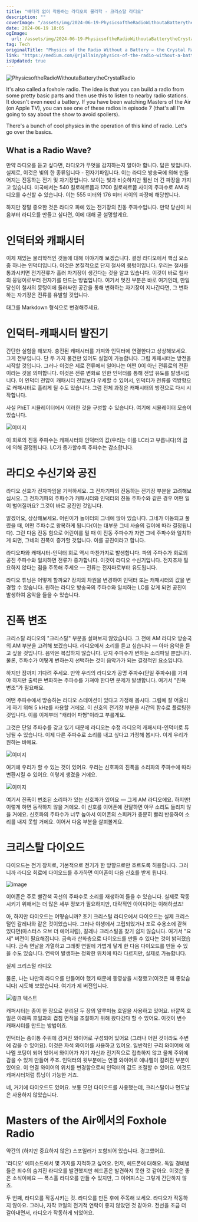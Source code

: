 ```yaml
---
title: "배터리 없이 작동하는 라디오의 물리학 - 크리스탈 라디오"
description: ""
coverImage: "/assets/img/2024-06-19-PhysicsoftheRadioWithoutaBatterytheCrystalRadio_0.png"
date: 2024-06-19 18:05
ogImage:
  url: /assets/img/2024-06-19-PhysicsoftheRadioWithoutaBatterytheCrystalRadio_0.png
tag: Tech
originalTitle: "Physics of the Radio Without a Battery — the Crystal Radio"
link: "https://medium.com/@rjallain/physics-of-the-radio-without-a-battery-the-crystal-radio-a057a5650077"
isUpdated: true
---
```


![PhysicsoftheRadioWithoutaBatterytheCrystalRadio](/assets/img/2024-06-19-PhysicsoftheRadioWithoutaBatterytheCrystalRadio_0.png)

It's also called a foxhole radio. The idea is that you can build a radio from some pretty basic parts and then use this to listen to nearby radio stations. It doesn't even need a battery. If you have been watching Masters of the Air (on Apple TV), you can see one of these radios in episode 7 (that's all I'm going to say about the show to avoid spoilers).

There's a bunch of cool physics in the operation of this kind of radio. Let's go over the basics.

## What is a Radio Wave?

<div class="content-ad"></div>

만약 라디오를 듣고 싶다면, 라디오가 무엇을 감지하는지 알아야 합니다. 답은 빛입니다. 실제로, 이것은 빛의 한 종류입니다 - 전자기파입니다. 이는 라디오 방송국에 의해 만들어지는 진동하는 전기 및 자기장입니다. 보이는 빛과 비슷하지만 훨씬 더 긴 파장을 가지고 있습니다. 미국에서는 540 킬로헤르쯤과 1700 킬로헤르쯤 사이의 주파수로 AM 라디오를 수신할 수 있습니다. 이는 555 미터와 176 미터 사이의 파장에 해당합니다.

하지만 정말 중요한 것은 라디오 파에 있는 전기장의 진동 주파수입니다. 만약 당신이 처음부터 라디오를 만들고 싶다면, 이에 대해 곧 설명할게요.

# 인덕터와 캐패시터

이제 재밌는 물리학적인 것들에 대해 이야기해 보겠습니다. 결정 라디오에서 핵심 요소 중 하나는 인덕터입니다. 이것은 본질적으로 단지 철사의 뭉텅이입니다. 우리는 철사를 통과시키면 전기전류가 흘러 자기장이 생긴다는 것을 알고 있습니다. 이것이 바로 철사의 뭉텅이로부터 전자기를 만드는 방법입니다. 여기서 멋진 부분은 바로 여기인데, 만일 당신이 철사의 뭉텅이에 둘러싸인 공간을 통해 변화하는 자기장이 지나간다면, 그 변화하는 자기장은 전류를 유발할 것입니다.

<div class="content-ad"></div>

<table> 태그를 Markdown 형식으로 변경해주세요.

<div class="content-ad"></div>

# 인덕터-캐패시터 발진기

간단한 실험을 해보자. 충전된 캐패시터를 가져와 인덕터에 연결한다고 상상해보세요. 그게 전부입니다. 단 두 가지 물건만 있어도 실험이 가능합니다. 그럼 캐패시터는 방전을 시작할 것입니다. 그러나 이것은 제로 전류에서 일어나는 어떤 0이 아닌 전류로의 전환이라는 것을 의미합니다. 이것은 전류 변화로 인한 인덕터를 통해 전압 유도를 발생시킵니다. 이 인덕터 전압이 캐패시터 전압보다 우세할 수 있어서, 인덕터가 전류를 역방향으로 캐패시터로 흘리게 될 수도 있습니다. 그럼 전체 과정은 캐패시터의 방전으로 다시 시작합니다.

사실 PhET 시뮬레이터에서 이러한 것을 구성할 수 있습니다. 여기에 시뮬레이터 모습이 있습니다.

![이미지](https://miro.medium.com/v2/resize:fit:1000/1*wXALs6lEmmBpUSpqB4IBKA.gif)

<div class="content-ad"></div>

이 회로의 진동 주파수는 캐패시터와 인덕터의 값(우리는 이를 LC라고 부릅니다)의 곱에 의해 결정됩니다. LC가 증가할수록 주파수는 감소합니다.

# 라디오 수신기와 공진

라디오 신호가 전자파임을 기억하세요. 그 전자기파의 진동하는 전기장 부분을 고려해보십시오. 그 전자기파의 주파수가 캐패시터와 인덕터의 진동 주파수와 같은 경우 어떤 일이 벌어질까요? 그것이 바로 공진인 것입니다.

알겠어요, 상상해보세요. 어린이가 놀이터의 그네에 앉아 있습니다. 그네가 이동되고 풀렸을 때, 어떤 주파수로 왕복하게 됩니다(이는 대부분 그네 사슬의 길이에 따라 결정됩니다). 그런 다음 진동 힘으로 어린이를 밀 때 이 진동 주파수가 자연 그네 주파수와 일치하게 되면, 그네의 진폭이 증가할 것입니다. 이를 공진이라고 합니다.

<div class="content-ad"></div>

라디오파와 캐패시터-인덕터 회로 역시 마찬가지로 발생합니다. 파의 주파수가 회로의 공진 주파수와 일치하면 전류가 증가합니다. 이것이 라디오 수신기입니다. 전지조차 필요하지 않다는 점을 주목해 주세요 — 전류는 전자파로부터 유도됩니다.

라디오 튜닝은 어떻게 할까요? 장치의 차원을 변경하여 인덕터 또는 캐패시터의 값을 변경할 수 있습니다. 원하는 라디오 방송국의 주파수와 일치하는 LC를 갖게 되면 공진이 발생하여 음악을 들을 수 있습니다.

# 진폭 변조

크리스탈 라디오의 "크리스탈" 부분을 살펴보지 않았습니다. 그 전에 AM 라디오 방송국의 AM 부분을 고려해 보겠습니다. 라디오에서 소리를 듣고 싶습니다 — 아마 음악을 듣고 싶을 것입니다. 음악은 복잡하지 않습니다. 단지 주파수가 변하는 소리파일 뿐입니다. 물론, 주파수가 어떻게 변하는지 선택하는 것이 음악가가 되는 결정적인 요소입니다.

<div class="content-ad"></div>

하지만 잠까지 기다려 주세요. 만약 우리의 라디오가 공명 주파수(단일 주파수)를 가져야 하지만 출력은 변화하는 주파수를 가져야 한다면 문제가 발생합니다. 여기서 "진폭 변조"가 필요해요.

어떤 주파수에서 방송하는 라디오 스테이션이 있다고 가정해 봅시다. 그림에 잘 어울리게 하기 위해 5 kHz를 사용할 거에요. 이 신호의 전기장 부분을 시간의 함수로 플로팅한 것입니다. 이를 이제부터 "캐리어 파형"이라고 부를게요.

그것은 단일 주파수를 갖고 있기 때문에 라디오는 수정 라디오의 캐패시터-인덕터로 튜닝될 수 있습니다. 이제 다른 주파수로 소리를 내고 싶다고 가정해 봅시다. 이게 우리가 원하는 바에요.

<div class="content-ad"></div>

![이미지](/assets/img/2024-06-19-PhysicsoftheRadioWithoutaBatterytheCrystalRadio_2.png)

여기에 우리가 할 수 있는 것이 있어요. 우리는 신호파의 진폭을 소리파의 주파수에 따라 변환시킬 수 있어요. 이렇게 생겼을 거에요.

![이미지](/assets/img/2024-06-19-PhysicsoftheRadioWithoutaBatterytheCrystalRadio_3.png)

여기서 진폭이 변조된 소리파가 있는 신호파가 있어요 — 그게 AM 라디오에요. 하지만! 이렇게 하면 동작하지 않을 거에요. 이 신호를 이어폰에 전달하면 아무 소리도 들리지 않을 거에요. 신호파의 주파수가 너무 높아서 이어폰의 스피커가 충분히 빨리 반응하여 소리를 내지 못할 거에요. 이어서 다음 부분을 살펴볼게요.

<div class="content-ad"></div>

# 크리스탈 다이오드

다이오드는 전기 장치로, 기본적으로 전기가 한 방향으로만 흐르도록 허용합니다. 그러니까 라디오 회로에 다이오드를 추가하면 이어폰이 다음 신호를 받게 됩니다.

![image](/assets/img/2024-06-19-PhysicsoftheRadioWithoutaBatterytheCrystalRadio_4.png)

이어폰은 주로 빨간색 곡선의 주파수로 소리를 재생하여 들을 수 있습니다. 실제로 작동시키기 위해서는 더 많은 세부 정보가 필요하지만, 대략적인 아이디어는 이해하셨죠!

<div class="content-ad"></div>

아, 하지만 다이오드는 어떻습니까? 초기 크리스털 라디오에서 다이오드는 실제 크리스털인 갈레나와 같은 것이었습니다. 그러나 야생에서 고립되었거나 포로 수용소에 갇혀 있다면(마스터스 오브 더 에어처럼), 갈레나 크리스털을 찾기 쉽지 않습니다. 여기서 "요새" 버전이 필요해집니다. 금속과 산화층으로 다이오드를 만들 수 있다는 것이 밝혀졌습니다. 금속 면날을 가열하고 그래핏 연필에 가볍게 닿게 한 다음 다이오드를 만들 수 있을 수도 있습니다. 연락이 발생하는 정확한 위치에 따라 다르지만, 실제로 가능합니다.

실제 크리스털 라디오

물론, 나는 나만의 라디오를 만들어야 했기 때문에 동영상을 시청했고(이것은 꽤 좋았습니다) 시도해 보았습니다. 여기가 제 버전입니다.

![링크 텍스트](/assets/img/2024-06-19-PhysicsoftheRadioWithoutaBatterytheCrystalRadio_5.png)

<div class="content-ad"></div>

캐퍼시터는 종이 한 장으로 분리된 두 장의 알루미늄 호일을 사용하고 있어요. 바깥쪽 호일은 아래쪽 호일과의 겹침 면적을 조절하기 위해 왔다갔다 할 수 있어요. 이것이 변수 캐패시터를 만드는 방법이죠.

인덕터는 종이통 주위에 감겨진 와이어로 구성되어 있어요 (그러나 어떤 것이라도 주변에 감을 수 있어요). 이것은 자석 와이어를 사용하고 있어요. 일반적인 구리 와이어에 에나멜 코팅이 되어 있어서 와이어가 자기 자신과 전기적으로 접촉하지 않고 물체 주위에 감을 수 있게 만들어 주죠. 인덕터의 윗부분에는 연결 와이어로 에나멜이 갈려진 부분이 있어요. 이 연결 와이어의 위치를 변경함으로써 인덕터의 값도 조절할 수 있어요. 이것도 캐퍼시터처럼 튜닝이 가능한 거죠.

네, 거기에 다이오드도 있어요. 보통 모던 다이오드를 사용했는데, 크리스탈이나 면도날은 사용하지 않았습니다.

# Masters of the Air에서의 Foxhole Radio

<div class="content-ad"></div>

약간의 (하지만 중요하지 않은) 스포일러가 포함되어 있습니다. 경고했어요.

'라디오' 에피소드에서 몇 가지를 지적하고 싶어요. 먼저, 헤드폰에 대해요. 독일 경비병들은 죄수의 숨겨진 라디오를 발견했지만 헤드폰은 발견하지 못한 것 같아요. 이것은 좋은 소식이에요 — 폭스홀 라디오를 만들 수 있지만, 그 이어피스는 그렇게 간단하지 않죠.

두 번째, 라디오를 작동시키는 것. 라디오를 만든 후에 주목해 보세요. 라디오가 작동하지 않아요. 그러나, 자작 코일의 전기적 연락이 좋지 않았던 것 같아요. 전선을 조금 더 갈아내면서, 라디오가 작동하게 되었어요.
